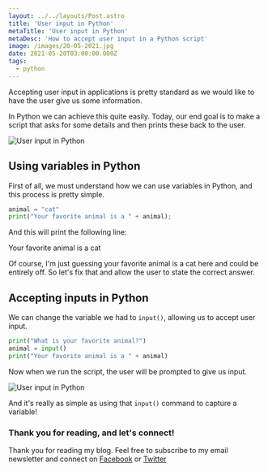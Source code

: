 ```yaml
---
layout: ../../layouts/Post.astro
title: 'User input in Python'
metaTitle: 'User input in Python'
metaDesc: 'How to accept user input in a Python script'
image: /images/20-05-2021.jpg
date: 2021-05-20T03:00:00.000Z
tags:
  - python
---
```


Accepting user input in applications is pretty standard as we would like to have the user give us some information.

In Python we can achieve this quite easily. Today, our end goal is to make a script that asks for some details and then prints these back to the user.

![User input in Python](https://cdn.hashnode.com/res/hashnode/image/upload/v1621233230370/612fsv5xc.gif)

## Using variables in Python

First of all, we must understand how we can use variables in Python, and this process is pretty simple.

```python
animal = "cat"
print("Your favorite animal is a " + animal);
```

And this will print the following line:

Your favorite animal is a cat

Of course, I'm just guessing your favorite animal is a cat here and could be entirely off.
So let's fix that and allow the user to state the correct answer.

## Accepting inputs in Python

We can change the variable we had to `input()`, allowing us to accept user input.

```python
print("What is your favorite animal?")
animal = input()
print("Your favorite animal is a " + animal)
```

Now when we run the script, the user will be prompted to give us input.

![User input in Python](https://cdn.hashnode.com/res/hashnode/image/upload/v1621233058226/K2exhvkcR.png)

And it's really as simple as using that `input()` command to capture a variable!

### Thank you for reading, and let's connect!

Thank you for reading my blog. Feel free to subscribe to my email newsletter and connect on [Facebook](https://www.facebook.com/DailyDevTipsBlog) or [Twitter](https://twitter.com/DailyDevTips1)
